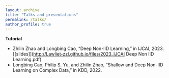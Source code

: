 ```yaml
---
layout: archive
title: "Talks and presentations"
permalink: /talks/
author_profile: true
---
```


**Tutorial**
* Zhilin Zhao and Longbing Cao, “Deep Non-IID Learning,” in ĲCAI, 2023. [[slides]](http://Lawliet-zzl.github.io/files/2023_IJCAI Deep Non IID Learning.pdf)
* Longbing Cao, Philip S. Yu, and Zhilin Zhao, “Shallow and Deep Non-IID Learning on Complex Data,” in KDD, 2022.
